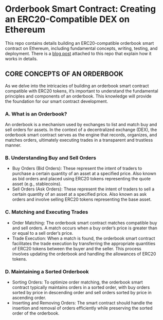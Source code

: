 # Orderbook Smart Contract: Creating an ERC20-Compatible DEX on Ethereum

This repo contains details building an ERC20-compatible orderbook smart contract on Ethereum, including fundamental concepts, writing, testing, and deployment. There is a [blog post](https://nzouat.com/orderbook-smart-contract-creating-an-erc20-compatible-dex-on-ethereum/) attached to this repo that explain how it works in details.

## CORE CONCEPTS OF AN ORDERBOOK

As we delve into the intricacies of building an orderbook smart contract compatible with ERC20 tokens, it’s important to understand the fundamental principles and components of an orderbook. This knowledge will provide the foundation for our smart contract development.

### A. What is an Orderbook?

An orderbook is a mechanism used by exchanges to list and match buy and sell orders for assets. In the context of a decentralized exchange (DEX), the orderbook smart contract serves as the engine that records, organizes, and matches orders, ultimately executing trades in a transparent and trustless manner.

### B. Understanding Buy and Sell Orders

- Buy Orders (Bid Orders): These represent the intent of traders to purchase a certain quantity of an asset at a specified price. Also known as bid orders and placed using ERC20 tokens representing the quote asset (e.g., stablecoins).
- Sell Orders (Ask Orders): These represent the intent of traders to sell a certain quantity of an asset at a specified price. Also known as ask orders and involve selling ERC20 tokens representing the base asset.

### C. Matching and Executing Trades

- Order Matching: The orderbook smart contract matches compatible buy and sell orders. A match occurs when a buy order’s price is greater than or equal to a sell order’s price.
- Trade Execution: When a match is found, the orderbook smart contract facilitates the trade execution by transferring the appropriate quantities of ERC20 tokens between the buyer and the seller. This process involves updating the orderbook and handling the allowances of ERC20 tokens.

### D. Maintaining a Sorted Orderbook

- Sorting Orders: To optimize order matching, the orderbook smart contract typically maintains orders in a sorted order, with buy orders sorted by price in descending order and sell orders sorted by price in ascending order.
- Inserting and Removing Orders: The smart contract should handle the insertion and removal of orders efficiently while preserving the sorted order of the orderbook.
